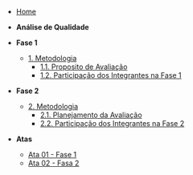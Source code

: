 <!-- docs/_sidebar.md -->

- [Home](README.md)

- **Análise de Qualidade**

- **Fase 1**
  - [1. Metodologia](fase1/metodologia.md)
    - [1.1. Proposito de Avaliação](fase1/propositoDeAvaliacao.md)
    - [1.2. Participação dos Integrantes na Fase 1 ](fase1/partIntegrantesFase1.md)

- **Fase 2**
  - [2. Metodologia](fase2/metodologiaFase2.md)
    - [2.1. Planejamento da Avaliação](fase2/planejamentoDaAvaliacao.md)
    - [2.2. Participação dos Integrantes na Fase 2 ](fase2/partIntegrantesFase2.md)

- **Atas**
  - [Ata 01 - Fase 1](atas/ata1.md)
  - [Ata 02 - Fasa 2](atas/ata2.md)













